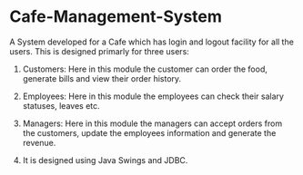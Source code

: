 # Cafe-Management-System

A System developed for a Cafe which has login and logout facility for all the users. This is designed primarly for three users:
1) Customers: Here in this module the customer can order the food, generate bills and view their order history.
2) Employees: Here in this module the employees can check their salary statuses, leaves etc.
3) Managers: Here in this module the managers can accept orders from the customers, update the employees information and generate the revenue.

4) It is designed using Java Swings and JDBC.
